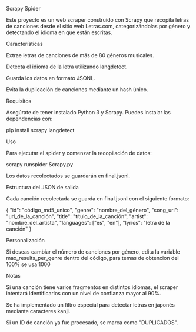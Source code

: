 Scrapy Spider

Este proyecto es un web scraper construido con Scrapy que recopila letras de canciones desde el sitio web Letras.com, categorizándolas por género y detectando el idioma en que están escritas.

Características

Extrae letras de canciones de más de 80 géneros musicales.

Detecta el idioma de la letra utilizando langdetect.

Guarda los datos en formato JSONL.

Evita la duplicación de canciones mediante un hash único.

Requisitos

Asegúrate de tener instalado Python 3 y Scrapy. Puedes instalar las dependencias con:

pip install scrapy langdetect

Uso

Para ejecutar el spider y comenzar la recopilación de datos:

scrapy runspider Scrapy.py

Los datos recolectados se guardarán en final.jsonl.

Estructura del JSON de salida

Cada canción recolectada se guarda en final.jsonl con el siguiente formato:

{
  "id": "código_md5_unico",
  "genre": "nombre_del_género",
  "song_url": "url_de_la_canción",
  "title": "título_de_la_canción",
  "artist": "nombre_del_artista",
  "languages": ["es", "en"],
  "lyrics": "letra de la canción"
}

Personalización

Si deseas cambiar el número de canciones por género, edita la variable max_results_per_genre dentro del código, para temas de obtencion del 100% se usa 1000

Notas

Si una canción tiene varios fragmentos en distintos idiomas, el scraper intentará identificarlos con un nivel de confianza mayor al 90%.

Se ha implementado un filtro especial para detectar letras en japonés mediante caracteres kanji.

Si un ID de canción ya fue procesado, se marca como "DUPLICADOS".

